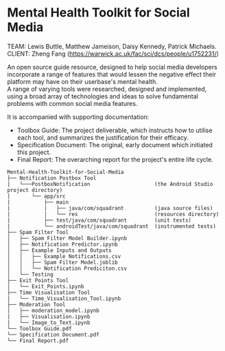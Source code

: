 # Mental Health Toolkit for Social Media  
TEAM: Lewis Buttle, Matthew Jameison, Daisy Kennedy, Patrick Michaels.  
CLIENT: Zheng Fang (https://warwick.ac.uk/fac/sci/dcs/people/u1752231/)

An open source guide resource, designed to help social media developers incorporate a range of features that would lessen the negative effect their platform may have on their userbase's mental health.  
A range of varying tools were researched, designed and implemented, using a broad array of technologies and ideas to solve fundamental problems with common social media features.  

It is accompanied with supporting documentation:  
- Toolbox Guide: The project deliverable, which instructs how to utilise each tool, and summarizes the justification for their efficacy.
- Specification Document: The original, early document which initiated this project.
- Final Report: The overarching report for the project's entire life cycle.

```
Mental-Health-Toolkit-for-Social-Media
├── Notification Postbox Tool
|   └───PostboxNotification                     (the Android Studio project directory)
|       └── app/src
|           ├── main
|           |   ├── java/com/squadrant          (java source files)
|           |   └── res                         (resources directory)
|           ├── test/java/com/squadrant         (unit tests)
|           └── androidTest/java/com/squadrant  (instrumented tests)
├── Spam Filter Tool
│   ├── Spam Filter Model Builder.ipynb
│   ├── Notification Predictor.ipynb
│   ├── Example Inputs and Outputs
│   │   ├── Example Notifications.csv
│   │   ├── Spam Filter Model.joblib
│   │   └── Notification Prediciton.csv
│   └── Testing
├── Exit Points Tool
│   └── Exit_Points.ipynb
├── Time Visualisation Tool
|   └── Time_Visualisation_Tool.ipynb
├── Moderation Tool
│   ├── moderation_model.ipynb
|   ├── Visualisation.ipynb
|   └── Image_to_Text.ipynb
└── Toolbox Guide.pdf
└── Specification Document.pdf
└── Final Report.pdf
```
